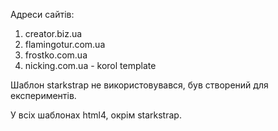 Адреси сайтів:

1. creator.biz.ua
2. flamingotur.com.ua
3. frostko.com.ua
4. nicking.com.ua - korol template

Шаблон starkstrap не використовувався, був створений для експериментів. 

У всіх шаблонах html4, окрім starkstrap.